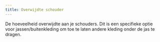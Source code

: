 ```yaml
---
title: Overwijdte schouder
---
```


De hoeveelheid overwijdte aan je schouders. Dit is een specifieke optie voor jassen/buitenkleding om toe te laten andere kleding onder de jas te dragen.